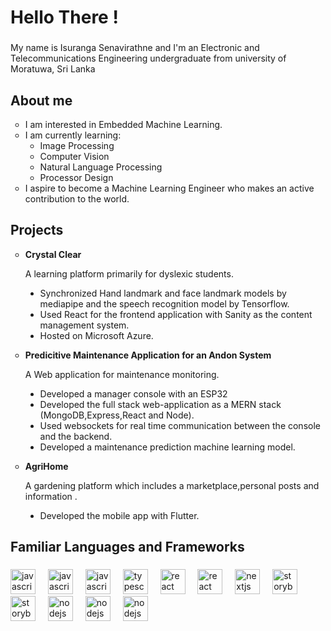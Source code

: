 <h1 align="left">Hello There !</h1>

###

<p align="left">My name is Isuranga Senavirathne and I'm an Electronic and Telecommunications Engineering undergraduate from university of Moratuwa, Sri Lanka</p>

###

<h2 align="left">About me</h2>

<ul align="left" style="list-style-type: circle;">
  <li>I am interested in Embedded Machine Learning.</li>
  <li>
    I am currently learning:
    <ul style="list-style-type: circle;">
      <li>Image Processing</li>
      <li>Computer Vision</li>
      <li>Natural Language Processing</li>
      <li>Processor Design</li>
    </ul>
  </li>
  <li>I aspire to become a Machine Learning Engineer who makes an active contribution to the world.</li>
</ul>

<h2 align="left">Projects</h2>

<ul align="left" style="list-style-type: circle;">
          <li>
    <strong>Crystal Clear</strong>
    <p> A learning platform primarily for dyslexic students.
            <ul style="list-style-type: disc;">
        <li>Synchronized Hand landmark and face landmark models by mediapipe and the speech recognition model by Tensorflow.</li>
        <li>Used React for the frontend application with Sanity as the content management system.</li>
        <li>Hosted on Microsoft Azure.</li>
      </ul>
  </p>
  </li>
      <li>    <strong>Predicitive Maintenance Application for an Andon System</strong>
    <p> A Web application for maintenance monitoring.
            <ul style="list-style-type: disc;">
        <li>Developed a manager console with an ESP32 </li>
              <li>Developed the full stack web-application as a MERN stack (MongoDB,Express,React and Node).</li>
        <li>Used websockets for real time communication between the console and the backend.</li>
        <li>Developed a maintenance prediction machine learning model.</li>
      </ul>
  </p></li>
      <li>  <strong>AgriHome</strong>
    <p> A gardening platform which includes a marketplace,personal posts and information .
            <ul style="list-style-type: disc;">
        <li>Developed the mobile app with Flutter.</li>
      </ul>
  </p></li>
</ul>


###

<h2 align="left">Familiar Languages and Frameworks</h2>

###

<div align="left">
  <img src="https://cdn.jsdelivr.net/gh/devicons/devicon/icons/python/python-original.svg" height="40" alt="javascript logo"  />
  <img width="12" />
  <img src="https://cdn.jsdelivr.net/gh/devicons/devicon/icons/cplusplus/cplusplus-original.svg" height="40" alt="javascript logo"  />
  <img width="12" />
  <img src="https://cdn.jsdelivr.net/gh/devicons/devicon/icons/javascript/javascript-original.svg" height="40" alt="javascript logo"  />
  <img width="12" />
  <img src="https://cdn.jsdelivr.net/gh/devicons/devicon/icons/typescript/typescript-original.svg" height="40" alt="typescript logo"  />
  <img width="12" />
  <img src="https://cdn.jsdelivr.net/gh/devicons/devicon/icons/react/react-original.svg" height="40" alt="react logo"  />
  <img width="12" />
    <img src="https://cdn.jsdelivr.net/gh/devicons/devicon/icons/nodejs/nodejs-original.svg" height="40" alt="react logo"  />
  <img width="12" />
  <img src="https://cdn.jsdelivr.net/gh/devicons/devicon/icons/nextjs/nextjs-original.svg" height="40" alt="nextjs logo"  />
  <img width="12" />
  <img src="https://cdn.jsdelivr.net/gh/devicons/devicon/icons/tensorflow/tensorflow-original.svg" height="40" alt="storybook logo"  />
  <img width="12" />
  <img src="https://cdn.jsdelivr.net/gh/devicons/devicon/icons/pandas/pandas-original.svg" height="40" alt="storybook logo"  />
  <img width="12" />
  <img src="https://cdn.jsdelivr.net/gh/devicons/devicon/icons/scikitlearn/scikitlearn-original.svg" height="40" alt="nodejs logo"  />
  <img width="12" />
   <img src="https://cdn.jsdelivr.net/gh/devicons/devicon/icons/pytorch/pytorch-original.svg" height="40" alt="nodejs logo"  />
  <img width="12" />
   <img src="https://cdn.jsdelivr.net/gh/devicons/devicon/icons/keras/keras-original.svg" height="40" alt="nodejs logo"  />
  <img width="12" />
</div>

###
